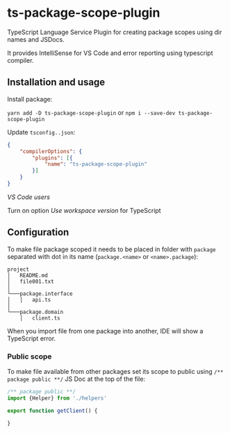 # ts-package-scope-plugin

TypeScript Language Service Plugin for creating package scopes using dir names and JSDocs.

It provides IntelliSense for VS Code and error reporting using typescript compiler.
## Installation and usage

Install package:

`yarn add -D ts-package-scope-plugin` or `npm i --save-dev ts-package-scope-plugin`

Update `tsconfig..json`:

```json
{
    "compilerOptions": {
        "plugins": [{
            "name": "ts-package-scope-plugin"
        }]
    }
}
```

*VS Code users*

Turn on option *Use workspace version* for TypeScript

## Configuration

To make file package scoped it needs to be placed in folder with `package` separated with dot in its name (`package.<name>` or `<name>.package`):

```
project
│   README.md
│   file001.txt    
│
└───package.interface
│   │   api.ts
│   
└───package.domain
    │   client.ts
```

When you import file from one package into another, IDE will show a TypeScript error.

### Public scope

To make file available from other packages set its scope to public using `/** package public **/` JS Doc at the top of the file:
```javascript
/** package public **/
import {Helper} from './helpers'

export function getClient() {

}
```


